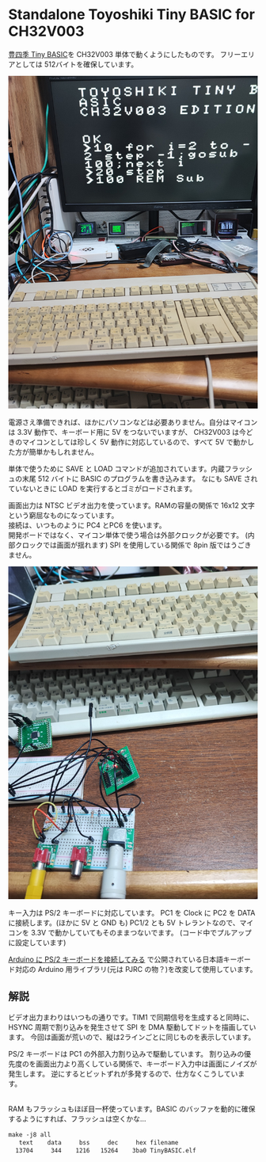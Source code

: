 # Standalone Toyoshiki Tiny BASIC for CH32V003 

[豊四季 Tiny BASIC](https://github.com/vintagechips/ttbasic_arduino/tree/master)を CH32V003 単体で動くようにしたものです。
フリーエリアとしては 512バイトを確保しています。<br>

![Screenshot](screenshot.jpg)

電源さえ準備できれば、ほかにパソコンなどは必要ありません。自分はマイコンは 3.3V 動作で、キーボード用に 5V をつないでいますが、
CH32V003 は今どきのマイコンとしては珍しく 5V 動作に対応しているので、すべて 5V で動かした方が簡単かもしれません。<br>

単体で使うために SAVE と LOAD コマンドが追加されています。内蔵フラッシュの末尾 512 バイトに BASIC のプログラムを書き込みます。
なにも SAVE されていないときに LOAD を実行するとゴミがロードされます。<br>

画面出力は NTSC ビデオ出力を使っています。RAMの容量の関係で 16x12 文字という窮屈なものになっています。<br>
接続は、いつものように PC4 とPC6 を使います。<br>
開発ボードではなく、マイコン単体で使う場合は外部クロックが必要です。
(内部クロックでは画面が揺れます)
SPI を使用している関係で 8pin 版ではうごきません。<br>

![Schematic](board.jpg)

キー入力は PS/2 キーボードに対応しています。
PC1 を Clock に PC2 を DATA に接続します。(ほかに 5V と GND も)
PC1/2 とも 5V トレラントなので、マイコンを 3.3V で動かしていてもそのままつないでます。
(コード中でプルアップに設定しています)<br>

[Arduino に PS/2 キーボードを接続してみる](https://ht-deko.com/arduino/ps2_keyboard.html)
で公開されている日本語キーボード対応の Arduino 用ライブラリ(元は PJRC の物？)を改変して使用しています。<br>

## 解説

ビデオ出力まわりはいつもの通りです。TIM1 で同期信号を生成すると同時に、
HSYNC 周期で割り込みを発生させて SPI を DMA 駆動してドットを描画しています。
今回は画面が荒いので、縦は2ラインごとに同じものを表示しています。<br>

PS/2 キーボードは PC1 の外部入力割り込みで駆動しています。
割り込みの優先度のを画面出力より高くしている関係で、キーボード入力中は画面にノイズが発生します。
逆にするとビットずれが多発するので、仕方なくこうしています。<br>
<br>

RAM もフラッシュもほぼ目一杯使っています。BASIC のバッファを動的に確保するようにすれば、フラッシュは空くかな…<br>
```
make -j8 all 
   text	   data	    bss	    dec	    hex	filename
  13704	    344	   1216	  15264	   3ba0	TinyBASIC.elf

```